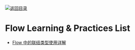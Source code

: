 [![返回目录](https://user-images.githubusercontent.com/5803001/38079637-ff0abcf0-3371-11e8-9b76-ad651620afc7.jpg)](https://github.com/wx-chevalier/Awesome-Lists)

# Flow Learning & Practices List

* [Flow 中的联结类型使用详解](https://zhuanlan.zhihu.com/p/26401539)
